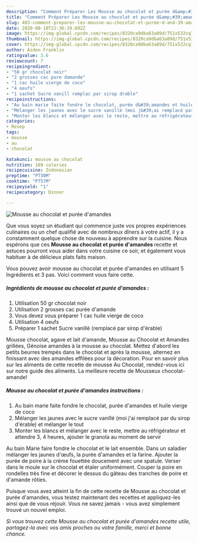 ```yaml
---
description: "Comment Préparer Les Mousse au chocolat et purée d&amp;#39;amandes"
title: "Comment Préparer Les Mousse au chocolat et purée d&amp;#39;amandes"
slug: 483-comment-preparer-les-mousse-au-chocolat-et-puree-d-and-39-amandes
date: 2020-08-10T22:36:19.692Z
image: https://img-global.cpcdn.com/recipes/8320ca9dba63a89d/751x532cq70/mousse-au-chocolat-et-puree-damandes-photo-principale-de-la-recette.jpg
thumbnail: https://img-global.cpcdn.com/recipes/8320ca9dba63a89d/751x532cq70/mousse-au-chocolat-et-puree-damandes-photo-principale-de-la-recette.jpg
cover: https://img-global.cpcdn.com/recipes/8320ca9dba63a89d/751x532cq70/mousse-au-chocolat-et-puree-damandes-photo-principale-de-la-recette.jpg
author: Aiden Franklin
ratingvalue: 3.6
reviewcount: 7
recipeingredient:
- "50 gr chocolat noir"
- "2 grosses cac pure damande"
- "1 cac huile vierge de coco"
- "4 oeufs"
- "1 sachet Sucre vanill remplac par sirop drable"
recipeinstructions:
- "Au bain marie faite fondre le chocolat, purée d&#39;amandes et huile vierge de coco"
- "Mélanger les jaunes avec le sucre vanillé (moi j&#39;ai remplacé par du sirop d&#39;érable) et mélanger le tout"
- "Monter les blancs et mélanger avec le reste, mettre au réfrigérateur et attendre 3, 4 heures, ajouter le granola au moment de servir"
categories:
- Resep
tags:
- mousse
- au
- chocolat

katakunci: mousse au chocolat 
nutrition: 169 calories
recipecuisine: Indonesian
preptime: "PT30M"
cooktime: "PT57M"
recipeyield: "1"
recipecategory: Dinner

---
```



![Mousse au chocolat et purée d&#39;amandes](https://img-global.cpcdn.com/recipes/8320ca9dba63a89d/751x532cq70/mousse-au-chocolat-et-puree-damandes-photo-principale-de-la-recette.jpg)

Que vous soyez un étudiant qui commence juste vos propres expériences culinaires ou un chef qualifié avec de nombreux dîners à votre actif, il y a constamment quelque chose de nouveau à apprendre sur la cuisine. Nous espérons que ces <strong> Mousse au chocolat et purée d&#39;amandes </strong> recette et astuces pourront vous aider dans votre cuisine ce soir, et également vous habituer à de délicieux plats faits maison.

<!--inarticleads1-->

Vous pouvez avoir mousse au chocolat et purée d&#39;amandes en utilisant 5 Ingrédients et 3 pas. Voici comment vous faire cette.

##### Ingrédients de mousse au chocolat et purée d&#39;amandes :

1. Utilisation 50 gr chocolat noir
1. Utilisation 2 grosses cac purée d&#39;amande
1. Vous devez vous préparer 1 cac huile vierge de coco
1. Utilisation 4 oeufs
1. Préparer 1 sachet Sucre vanillé (remplacé par sirop d&#39;érable)


Mousse chocolat, agave et lait d&#39;amande, Mousse au Chocolat et Amandes grillées, Génoise amandes à la mousse au chocolat. Mettez d&#39;abord les petits beurres trempés dans le chocolat et après la mousse, alternez en finissant avec des amandes effilées pour la décoration. Pour en savoir plus sur les aliments de cette recette de mousse Au Chocolat, rendez-vous ici sur notre guide des aliments. La meilleure recette de Mousseux chocolat-amande! 

<!--inarticleads2-->

##### Mousse au chocolat et purée d&#39;amandes instructions :

1. Au bain marie faite fondre le chocolat, purée d&#39;amandes et huile vierge de coco
1. Mélanger les jaunes avec le sucre vanillé (moi j&#39;ai remplacé par du sirop d&#39;érable) et mélanger le tout
1. Monter les blancs et mélanger avec le reste, mettre au réfrigérateur et attendre 3, 4 heures, ajouter le granola au moment de servir


Au bain Marie faire fondre le chocolat et le lait ensemble. Dans un saladier mélanger les jaunes d&#39;œufs, la purée d&#39;amandes et la farine. Ajouter la purée de poire à la crème fouettée doucement avec une spatule. Verser dans le moule sur le chocolat et étaler uniformément. Couper la poire en rondelles très fine et décorer le dessus du gâteau des tranches de poire et d&#39;amande rôties. 

<!--inarticleads1-->

<p>
Puisque vous avez atteint la fin de cette recette de Mousse au chocolat et purée d&#39;amandes, vous testez maintenant des recettes et appliquez-les ainsi que de vous réjouir. Vous ne savez jamais - vous avez simplement trouvé un nouvel emploi.
</p>

<p>
<i>Si vous trouvez cette Mousse au chocolat et purée d&#39;amandes recette utile, partagez-la avec vos amis proches ou votre famille, merci et bonne chance.</i>
</p>
